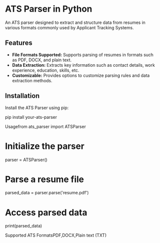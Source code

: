 # ATS Parser in Python

An ATS parser designed to extract and structure data from resumes in various formats commonly used by Applicant Tracking Systems.

## Features

- **File Formats Supported:** Supports parsing of resumes in formats such as PDF, DOCX, and plain text.
- **Data Extraction:** Extracts key information such as contact details, work experience, education, skills, etc.
- **Customizable:** Provides options to customize parsing rules and data extraction methods.

## Installation

Install the ATS Parser using pip:

pip install your-ats-parser



Usagefrom ats_parser import ATSParser

# Initialize the parser
parser = ATSParser()

# Parse a resume file
parsed_data = parser.parse('resume.pdf')

# Access parsed data
print(parsed_data)


Supported ATS FormatsPDF,DOCX,Plain text (TXT)
